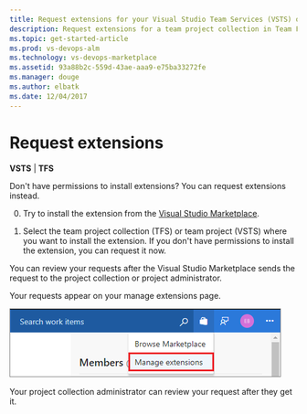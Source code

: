 ```yaml
---
title: Request extensions for your Visual Studio Team Services (VSTS) or Team Foundation Server (TFS) project
description: Request extensions for a team project collection in Team Foundation Server or team project in Visual Studio Team Services
ms.topic: get-started-article
ms.prod: vs-devops-alm
ms.technology: vs-devops-marketplace
ms.assetid: 93a88b2c-559d-43ae-aaa9-e75ba33272fe
ms.manager: douge
ms.author: elbatk
ms.date: 12/04/2017
---
```


[//]: # (monikerRange: '>= tfs-2013') 

# Request extensions

**VSTS** | **TFS**

Don't have permissions to install extensions? You can request extensions instead.

0. Try to install the extension from the [Visual Studio Marketplace](https://marketplace.visualstudio.com/).

0. Select the team project collection (TFS) or team project (VSTS) where you want to install the extension. If you don't have permissions to install the extension, you can request it now.

You can review your requests after the Visual Studio Marketplace sends the request to the project collection or project administrator.	

Your requests appear on your manage extensions page.

![Manage extensions](_img/manage-extensions-vsts.png)

Your project collection administrator can review your request after they get it.
